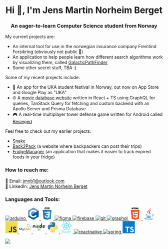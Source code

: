
<h1 align="center">Hi 👋, I'm Jens Martin Norheim Berget</h1>
<h3 align="center">An eager-to-learn Computer Science student from Norway</h3>

<p class="bold-underline">My current projects are:</p>
<ul>
  <li>An internal tool for use in the norwegian insurance company Fremtind Forsikring (obviously not public 🙂)</li>
  <li>An application to help people learn how different search algorithms work by visualizing them, called <a href="https://github.com/Spiderpig02/GalacticPathFinder" target="_blank" rel="noopener noreferrer">GalacticPathFinder<a/></li>
  <li>Some other secret stuff, TBA :)</li>
</ul>

<p class="bold-underline">Some of my recent projects include:</p>
<ul>
  <li>📱 An app for the UKA student festival in Norway, out now on App Store and Google Play as "UKA"</li>
  <li>🌐 A <a href="https://github.com/Jensern1/Movi.com" target="_blank" rel="noopener noreferrer">movie database website</a> written in React + TS using GraphQL for queries, TanStack Query for fetching and custom backend with an Apollo Server and Prisma Database</li>
  <li>🎮 A real-time multiplayer tower defense game written for Android called <a href="https://github.com/SverreNystad/besieged" target="_blank" rel="noopener noreferrer">Besieged<a/> </li>

</ul>

<p class="semi-title">Feel free to check out my earlier projects:</p>
<ul>
  <li><a href="https://github.com/Jensern1/Snake">Snake</a></li>
  <li><a href="https://github.com/Jensern1/Back2Pack">Back2Pack</a> (a website where backpackers can post their trips)</li>
  <li><a href="https://github.com/Jensern1/FridgeManager">FridgeManager</a> (an application that makes it easier to track expired foods in your fridge)</li>
</ul>

<h3 align="left">How to reach me:</h3>
<p align="left">
  📧 Email: <a href="mailto:jmnb1@outlook.com">jmnb1@outlook.com</a>  
  <br>
  💼 LinkedIn: <a href="https://www.linkedin.com/in/jens-martin-norheim-berget-87560b141">Jens Martin Norheim Berget</a>
</p>

</body>
</html>



<h3 align="left">Languages and Tools:</h3>
<p align="left"> <a href="https://www.arduino.cc/" target="_blank" rel="noreferrer"> <img src="https://cdn.worldvectorlogo.com/logos/arduino-1.svg" alt="arduino" width="40" height="40"/> </a> <a href="https://www.cprogramming.com/" target="_blank" rel="noreferrer"> <img src="https://raw.githubusercontent.com/devicons/devicon/master/icons/c/c-original.svg" alt="c" width="40" height="40"/> </a> <a href="https://www.w3schools.com/css/" target="_blank" rel="noreferrer"> <img src="https://raw.githubusercontent.com/devicons/devicon/master/icons/css3/css3-original-wordmark.svg" alt="css3" width="40" height="40"/> </a> <a href="https://www.figma.com/" target="_blank" rel="noreferrer"> <img src="https://www.vectorlogo.zone/logos/figma/figma-icon.svg" alt="figma" width="40" height="40"/> </a> <a href="https://firebase.google.com/" target="_blank" rel="noreferrer"> <img src="https://www.vectorlogo.zone/logos/firebase/firebase-icon.svg" alt="firebase" width="40" height="40"/> </a> <a href="https://git-scm.com/" target="_blank" rel="noreferrer"> <img src="https://www.vectorlogo.zone/logos/git-scm/git-scm-icon.svg" alt="git" width="40" height="40"/> </a> <a href="https://graphql.org" target="_blank" rel="noreferrer"> <img src="https://www.vectorlogo.zone/logos/graphql/graphql-icon.svg" alt="graphql" width="40" height="40"/> </a> <a href="https://www.w3.org/html/" target="_blank" rel="noreferrer"> <img src="https://raw.githubusercontent.com/devicons/devicon/master/icons/html5/html5-original-wordmark.svg" alt="html5" width="40" height="40"/> </a> <a href="https://www.java.com" target="_blank" rel="noreferrer"> <img src="https://raw.githubusercontent.com/devicons/devicon/master/icons/java/java-original.svg" alt="java" width="40" height="40"/> </a> <a href="https://developer.mozilla.org/en-US/docs/Web/JavaScript" target="_blank" rel="noreferrer"> <img src="https://raw.githubusercontent.com/devicons/devicon/master/icons/javascript/javascript-original.svg" alt="javascript" width="40" height="40"/> </a> <a href="https://www.mysql.com/" target="_blank" rel="noreferrer"> <img src="https://raw.githubusercontent.com/devicons/devicon/master/icons/mysql/mysql-original-wordmark.svg" alt="mysql" width="40" height="40"/> </a> <a href="https://nodejs.org" target="_blank" rel="noreferrer"> <img src="https://raw.githubusercontent.com/devicons/devicon/master/icons/nodejs/nodejs-original-wordmark.svg" alt="nodejs" width="40" height="40"/> </a> <a href="https://www.python.org" target="_blank" rel="noreferrer"> <img src="https://raw.githubusercontent.com/devicons/devicon/master/icons/python/python-original.svg" alt="python" width="40" height="40"/> </a> <a href="https://reactjs.org/" target="_blank" rel="noreferrer"> <img src="https://raw.githubusercontent.com/devicons/devicon/master/icons/react/react-original-wordmark.svg" alt="react" width="40" height="40"/> </a> <a href="https://reactnative.dev/" target="_blank" rel="noreferrer"> <img src="https://reactnative.dev/img/header_logo.svg" alt="reactnative" width="40" height="40"/> </a> <a href="https://spring.io/" target="_blank" rel="noreferrer"> <img src="https://www.vectorlogo.zone/logos/springio/springio-icon.svg" alt="spring" width="40" height="40"/> </a> <a href="https://www.typescriptlang.org/" target="_blank" rel="noreferrer"> <img src="https://raw.githubusercontent.com/devicons/devicon/master/icons/typescript/typescript-original.svg" alt="typescript" width="40" height="40"/> </a> <a href="https://vuejs.org/" target="_blank" rel="noreferrer"> 

![](https://github-readme-stats.vercel.app/api/top-langs/?username=Jensern1&theme=dark&hide_border=false&include_all_commits=false&count_private=false&layout=compact)


